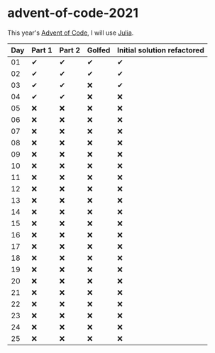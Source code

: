 # advent-of-code-2021



This year's [Advent of Code](https://adventofcode.com), I will use [Julia](https://julialang.org).

| Day | Part 1 | Part 2 | Golfed | Initial solution refactored |
| --- | ------ | ------ | ------ | --------------------------- |
| 01  | ✔      | ✔      | ✔     | ✔                           |
| 02  | ✔      | ✔      | ✔     | ✔                           |
| 03  | ✔      | ✔      | ❌    | ✔                          |
| 04  | ✔      | ✔     | ❌    | ❌                          |
| 05  | ❌     | ❌     | ❌    | ❌                          |
| 06  | ❌     | ❌     | ❌    | ❌                          |
| 07  | ❌     | ❌     | ❌    | ❌                          |
| 08  | ❌     | ❌     | ❌    | ❌                          |
| 09  | ❌     | ❌     | ❌    | ❌                          |
| 10  | ❌     | ❌     | ❌    | ❌                          |
| 11  | ❌     | ❌     | ❌    | ❌                          |
| 12  | ❌     | ❌     | ❌    | ❌                          |
| 13  | ❌     | ❌     | ❌    | ❌                          |
| 14  | ❌     | ❌     | ❌    | ❌                          |
| 15  | ❌     | ❌     | ❌    | ❌                          |
| 16  | ❌     | ❌     | ❌    | ❌                          |
| 17  | ❌     | ❌     | ❌    | ❌                          |
| 18  | ❌     | ❌     | ❌    | ❌                          |
| 19  | ❌     | ❌     | ❌    | ❌                          |
| 20  | ❌     | ❌     | ❌    | ❌                          |
| 21  | ❌     | ❌     | ❌    | ❌                          |
| 22  | ❌     | ❌     | ❌    | ❌                          |
| 23  | ❌     | ❌     | ❌    | ❌                          |
| 24  | ❌     | ❌     | ❌    | ❌                          |
| 25  | ❌     | ❌     | ❌    | ❌                          |
